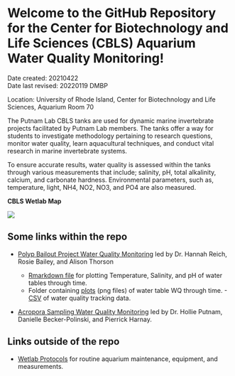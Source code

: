 
# Welcome to the GitHub Repository for the Center for Biotechnology and Life Sciences (CBLS) Aquarium Water Quality Monitoring!

Date created: 20210422  
Date last revised: 20220119 DMBP

Location: University of Rhode Island, Center for Biotechnology and Life Sciences, Aquarium Room 70

The Putnam Lab CBLS tanks are used for dynamic marine invertebrate projects facilitated by Putnam Lab members. The tanks offer a way for students to investigate methodology pertaining to research questions, monitor water quality, learn aquacultural techniques, and conduct vital research in marine invertebrate systems. 

To ensure accurate results, water quality is assessed within the tanks through various measurements that include; salinity, pH, total alkalinity, calcium, and carbonate hardness. Environmental parameters, such as, temperature, light, NH4, NO2, NO3, and PO4 are also measured. 


**CBLS Wetlab Map**

![](https://raw.githubusercontent.com/Putnam-Lab/Lab_Management/master/images/CBLS_wetlab_map.jpg)

## **Some links within the repo**
- [Polyp Bailout Project Water Quality Monitoring](https://github.com/Putnam-Lab/Lab_Management/tree/master/Lab_Resources/CBLS_Aquarium_WQ_Tracking/Polyp_Bailout_Project) led by Dr. Hannah Reich, Rosie Bailey, and Alison Thorson
    - [Rmarkdown file](https://github.com/Putnam-Lab/Lab_Management/blob/master/Lab_Resources/CBLS_Aquarium_WQ_Tracking/scripts/20210422_CBLS_WaterTables_WQ_Tracking.Rmd) for plotting Temperature, Salinity, and pH of water tables through time.
    - Folder containing [plots](https://github.com/Putnam-Lab/Lab_Management/tree/master/Lab_Resources/CBLS_Aquarium_WQ_Tracking/scripts/figures) (png files) of water table WQ through time.
    -[CSV](https://github.com/Putnam-Lab/Lab_Management/blob/master/Lab_Resources/CBLS_Aquarium_WQ_Tracking/CBLS_watertables_waterquality_tracking.csv) of water quality tracking data.
    
- [Acropora Sampling Water Quality Monitoring](https://github.com/Putnam-Lab/Lab_Management/tree/master/Lab_Resources/CBLS_Aquarium_WQ_Tracking/Acropora_Sampling_Monitoring) led by Dr. Hollie Putnam, Danielle Becker-Polinski, and Pierrick Harnay.

## **Links outside of the repo**

- [Wetlab Protocols](https://github.com/Putnam-Lab/Lab_Management/tree/master/Lab_Resources/CBLS_Wetlab_Protocols) for routine aquarium maintenance, equipment, and measurements. 

